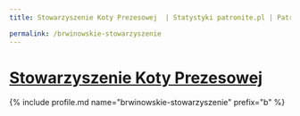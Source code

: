 ```yaml
---
title: Stowarzyszenie Koty Prezesowej  | Statystyki patronite.pl | Patromierz

permalink: /brwinowskie-stowarzyszenie
---
```


# [Stowarzyszenie Koty Prezesowej ](https://patronite.pl/brwinowskie-stowarzyszenie)

{% include profile.md name="brwinowskie-stowarzyszenie" prefix="b" %}
